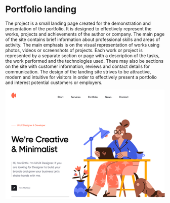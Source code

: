 # Portfolio landing

The project is a small landing page created for the demonstration and presentation of the portfolio.
It is designed to effectively represent the works, projects and achievements of the author or company.
The main page of the site contains brief information about professional skills and areas of activity. 
The main emphasis is on the visual representation of works using photos, videos or screenshots of projects. 
Each work or project is represented by a separate section or page with a description of the tasks, 
the work performed and the technologies used. There may also be sections on the site with customer information, 
reviews and contact details for communication. The design of the landing site strives to be attractive, 
modern and intuitive for visitors in order to effectively present a portfolio and interest potential customers or employers.

![alt text](img/img.png)
